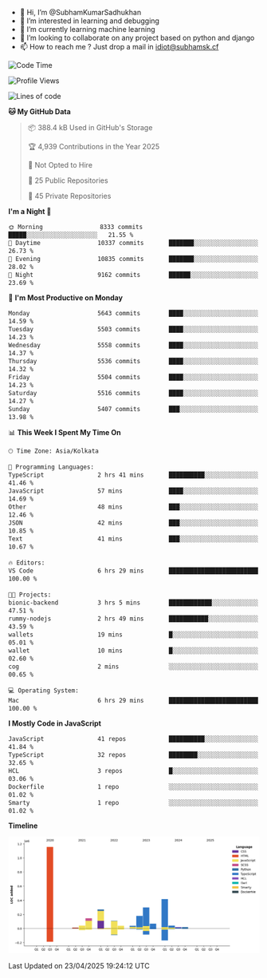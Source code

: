 - 👋 Hi, I’m @SubhamKumarSadhukhan
- 👀 I’m interested in learning and debugging
- 🌱 I’m currently learning machine learning
- 💞️ I’m looking to collaborate on any project based on python and django
- 📫 How to reach me ?
      Just drop a mail in idiot@subhamsk.cf

<!---
SubhamKumarSadhukhan/SubhamKumarSadhukhan is a ✨ special ✨ repository because its `README.md` (this file) appears on your GitHub profile.
You can click the Preview link to take a look at your changes.
--->


<!--START_SECTION:waka-->
![Code Time](http://img.shields.io/badge/Code%20Time-2%2C836%20hrs%2056%20mins-blue)

![Profile Views](http://img.shields.io/badge/Profile%20Views-1-blue)

![Lines of code](https://img.shields.io/badge/From%20Hello%20World%20I%27ve%20Written-2.8%20million%20lines%20of%20code-blue)

**🐱 My GitHub Data** 

> 📦 388.4 kB Used in GitHub's Storage 
 > 
> 🏆 4,939 Contributions in the Year 2025
 > 
> 🚫 Not Opted to Hire
 > 
> 📜 25 Public Repositories 
 > 
> 🔑 45 Private Repositories 
 > 
**I'm a Night 🦉** 

```text
🌞 Morning                8333 commits        █████░░░░░░░░░░░░░░░░░░░░   21.55 % 
🌆 Daytime                10337 commits       ███████░░░░░░░░░░░░░░░░░░   26.73 % 
🌃 Evening                10835 commits       ███████░░░░░░░░░░░░░░░░░░   28.02 % 
🌙 Night                  9162 commits        ██████░░░░░░░░░░░░░░░░░░░   23.69 % 
```
📅 **I'm Most Productive on Monday** 

```text
Monday                   5643 commits        ████░░░░░░░░░░░░░░░░░░░░░   14.59 % 
Tuesday                  5503 commits        ████░░░░░░░░░░░░░░░░░░░░░   14.23 % 
Wednesday                5558 commits        ████░░░░░░░░░░░░░░░░░░░░░   14.37 % 
Thursday                 5536 commits        ████░░░░░░░░░░░░░░░░░░░░░   14.32 % 
Friday                   5504 commits        ████░░░░░░░░░░░░░░░░░░░░░   14.23 % 
Saturday                 5516 commits        ████░░░░░░░░░░░░░░░░░░░░░   14.27 % 
Sunday                   5407 commits        ███░░░░░░░░░░░░░░░░░░░░░░   13.98 % 
```


📊 **This Week I Spent My Time On** 

```text
🕑︎ Time Zone: Asia/Kolkata

💬 Programming Languages: 
TypeScript               2 hrs 41 mins       ██████████░░░░░░░░░░░░░░░   41.46 % 
JavaScript               57 mins             ████░░░░░░░░░░░░░░░░░░░░░   14.69 % 
Other                    48 mins             ███░░░░░░░░░░░░░░░░░░░░░░   12.46 % 
JSON                     42 mins             ███░░░░░░░░░░░░░░░░░░░░░░   10.85 % 
Text                     41 mins             ███░░░░░░░░░░░░░░░░░░░░░░   10.67 % 

🔥 Editors: 
VS Code                  6 hrs 29 mins       █████████████████████████   100.00 % 

🐱‍💻 Projects: 
bionic-backend           3 hrs 5 mins        ████████████░░░░░░░░░░░░░   47.51 % 
rummy-nodejs             2 hrs 49 mins       ███████████░░░░░░░░░░░░░░   43.59 % 
wallets                  19 mins             █░░░░░░░░░░░░░░░░░░░░░░░░   05.01 % 
wallet                   10 mins             █░░░░░░░░░░░░░░░░░░░░░░░░   02.60 % 
cog                      2 mins              ░░░░░░░░░░░░░░░░░░░░░░░░░   00.65 % 

💻 Operating System: 
Mac                      6 hrs 29 mins       █████████████████████████   100.00 % 
```

**I Mostly Code in JavaScript** 

```text
JavaScript               41 repos            ██████████░░░░░░░░░░░░░░░   41.84 % 
TypeScript               32 repos            ████████░░░░░░░░░░░░░░░░░   32.65 % 
HCL                      3 repos             █░░░░░░░░░░░░░░░░░░░░░░░░   03.06 % 
Dockerfile               1 repo              ░░░░░░░░░░░░░░░░░░░░░░░░░   01.02 % 
Smarty                   1 repo              ░░░░░░░░░░░░░░░░░░░░░░░░░   01.02 % 
```



**Timeline**

![Lines of Code chart](https://raw.githubusercontent.com/SubhamKumarSadhukhan/SubhamKumarSadhukhan/main/assets/bar_graph.png)


 Last Updated on 23/04/2025 19:24:12 UTC
<!--END_SECTION:waka-->
